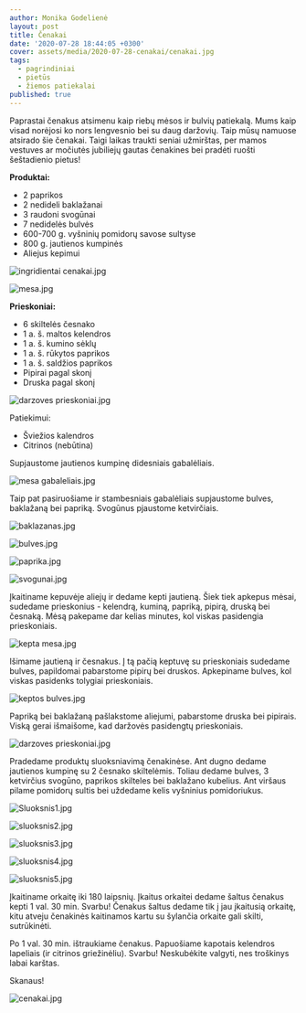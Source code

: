 ```yaml
---
author: Monika Godelienė
layout: post
title: Čenakai
date: '2020-07-28 18:44:05 +0300'
cover: assets/media/2020-07-28-cenakai/cenakai.jpg
tags:
  - pagrindiniai
  - pietūs
  - žiemos patiekalai
published: true
---
```


Paprastai čenakus atsimenu kaip riebų mėsos ir bulvių patiekalą. Mums kaip visad norėjosi ko nors lengvesnio bei su daug daržovių. Taip mūsų namuose atsirado šie čenakai. Taigi laikas traukti seniai užmirštas, per mamos vestuves ar močiutės jubiliejų gautas čenakines bei pradėti ruošti šeštadienio pietus!

**Produktai:**
* 2 paprikos
* 2 nedideli baklažanai
* 3 raudoni svogūnai
* 7 nedidelės bulvės
* 600-700 g. vyšninių pomidorų savose sultyse
* 800 g. jautienos kumpinės
* Aliejus kepimui

![ingridientai cenakai.jpg]({{site.baseurl}}/assets/media/2020-07-28-cenakai/ingridientai%20cenakai.jpg)


![mesa.jpg]({{site.baseurl}}/assets/media/2020-07-28-cenakai/mesa.jpg)

**Prieskoniai:**
* 6 skiltelės česnako
* 1 a. š. maltos kelendros
* 1 a. š. kumino sėklų
* 1 a. š. rūkytos paprikos
* 1 a. š. saldžios paprikos
* Pipirai pagal skonį
* Druska pagal skonį

![darzoves prieskoniai.jpg]({{site.baseurl}}/assets/media/2020-07-28-cenakai/darzoves%20prieskoniai.jpg)

Patiekimui:

* Šviežios kalendros
* Citrinos (nebūtina)

Supjaustome jautienos kumpinę didesniais gabalėliais. 

![mesa gabaleliais.jpg]({{site.baseurl}}/assets/media/2020-07-28-cenakai/mesa%20gabaleliais.jpg)

Taip pat pasiruošiame ir stambesniais gabalėliais supjaustome bulves, baklažaną bei papriką. Svogūnus pjaustome ketvirčiais.

![baklazanas.jpg]({{site.baseurl}}/assets/media/2020-07-28-cenakai/baklazanas.jpg)


![bulves.jpg]({{site.baseurl}}/assets/media/2020-07-28-cenakai/bulves.jpg)


![paprika.jpg]({{site.baseurl}}/assets/media/2020-07-28-cenakai/paprika.jpg)


![svogunai.jpg]({{site.baseurl}}/assets/media/2020-07-28-cenakai/svogunai.jpg)


Įkaitiname kepuvėje aliejų ir dedame kepti jautieną. Šiek tiek apkepus mėsai, sudedame prieskonius - kelendrą, kuminą, papriką, pipirą, druską bei česnaką. Mėsą pakepame dar kelias minutes, kol viskas pasidengia prieskoniais.

![kepta mesa.jpg]({{site.baseurl}}/assets/media/2020-07-28-cenakai/kepta%20mesa.jpg)

Išimame jautieną ir česnakus. Į tą pačią keptuvę su prieskoniais sudedame bulves, papildomai pabarstome pipirų bei druskos. Apkepiname bulves, kol viskas pasidenks tolygiai prieskoniais.

![keptos bulves.jpg]({{site.baseurl}}/assets/media/2020-07-28-cenakai/keptos%20bulves.jpg)

Papriką bei baklažaną pašlakstome aliejumi, pabarstome druska bei pipirais. Viską gerai išmaišome, kad daržovės pasidengtų prieskoniais.

![darzoves prieskoniai.jpg]({{site.baseurl}}/assets/media/2020-07-28-cenakai/darzoves%20prieskoniai.jpg)

Pradedame produktų sluoksniavimą čenakinėse. Ant dugno dedame jautienos kumpinę su 2 česnako skiltelėmis. 
Toliau dedame bulves, 3 ketvirčius svogūno, paprikos skilteles bei baklažano kubelius. Ant viršaus pilame pomidorų sultis bei uždedame kelis vyšninius pomidoriukus.

![Sluoksnis1.jpg]({{site.baseurl}}/assets/media/2020-07-28-cenakai/Sluoksnis1.jpg)


![sluoksnis2.jpg]({{site.baseurl}}/assets/media/2020-07-28-cenakai/sluoksnis2.jpg)


![sluoksnis3.jpg]({{site.baseurl}}/assets/media/2020-07-28-cenakai/sluoksnis3.jpg)


![sluoksnis4.jpg]({{site.baseurl}}/assets/media/2020-07-28-cenakai/sluoksnis4.jpg)


![sluoksnis5.jpg]({{site.baseurl}}/assets/media/2020-07-28-cenakai/sluoksnis5.jpg)

Įkaitiname orkaitę iki 180 laipsnių. Įkaitus orkaitei dedame šaltus čenakus kepti 1 val. 30 min. Svarbu! Čenakus šaltus dedame tik į jau įkaitusią orkaitę, kitu atveju čenakinės kaitinamos kartu su šylančia orkaite gali skilti, sutrūkinėti.

Po 1 val. 30 min. ištraukiame čenakus. Papuošiame kapotais kelendros lapeliais (ir citrinos griežinėliu). Svarbu! Neskubėkite valgyti, nes troškinys labai karštas.

Skanaus!

![cenakai.jpg]({{site.baseurl}}/assets/media/2020-07-28-cenakai/cenakai.jpg)